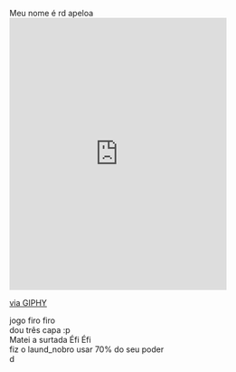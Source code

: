 Meu nome é rd apeloa <br>                                                                   <iframe src="https://giphy.com/embed/LnEHL0Qsz9Tiz5WipS" width="384" height="480" frameBorder="0" class="giphy-embed" allowFullScreen></iframe><p><a href="https://giphy.com/gifs/PremioeSportsBR-bruno-goes-nobru-LnEHL0Qsz9Tiz5WipS">via GIPHY</a></p>
jogo firo firo <br>
dou três capa :p <br>
Matei a surtada Éfi Éfi<br>
fiz o laund_nobro usar 70% do seu poder <br>
d
